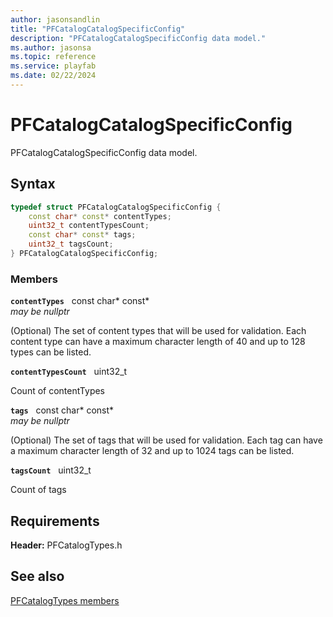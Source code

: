 ```yaml
---
author: jasonsandlin
title: "PFCatalogCatalogSpecificConfig"
description: "PFCatalogCatalogSpecificConfig data model."
ms.author: jasonsa
ms.topic: reference
ms.service: playfab
ms.date: 02/22/2024
---
```


# PFCatalogCatalogSpecificConfig  

PFCatalogCatalogSpecificConfig data model.  

## Syntax  
  
```cpp
typedef struct PFCatalogCatalogSpecificConfig {  
    const char* const* contentTypes;  
    uint32_t contentTypesCount;  
    const char* const* tags;  
    uint32_t tagsCount;  
} PFCatalogCatalogSpecificConfig;  
```
  
### Members  
  
**`contentTypes`** &nbsp; const char* const*  
*may be nullptr*  
  
(Optional) The set of content types that will be used for validation. Each content type can have a maximum character length of 40 and up to 128 types can be listed.
  
**`contentTypesCount`** &nbsp; uint32_t  
  
Count of contentTypes
  
**`tags`** &nbsp; const char* const*  
*may be nullptr*  
  
(Optional) The set of tags that will be used for validation. Each tag can have a maximum character length of 32 and up to 1024 tags can be listed.
  
**`tagsCount`** &nbsp; uint32_t  
  
Count of tags
  
  
## Requirements  
  
**Header:** PFCatalogTypes.h
  
## See also  
[PFCatalogTypes members](../pfcatalogtypes_members.md)  

  
  
